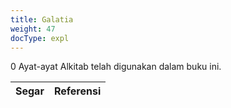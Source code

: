 ```yaml
---
title: Galatia
weight: 47
docType: expl
---
```


0 Ayat-ayat Alkitab telah digunakan dalam buku ini.

| Segar | Referensi |
|-------|-----------|
